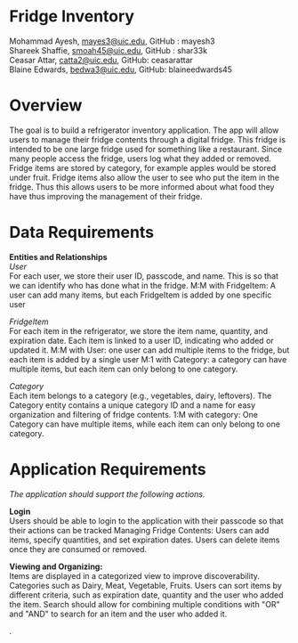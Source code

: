 # Fridge Inventory

Mohammad Ayesh, mayes3@uic.edu, GitHub : mayesh3\
Shareek Shaffie, smoah45@uic.edu, GitHub : shar33k\
Ceasar Attar, catta2@uic.edu, GitHub: ceasarattar\
Blaine Edwards, bedwa3@uic.edu, GitHub: blaineedwards45

# Overview
The goal is to build a refrigerator inventory application. The app will allow users to manage their fridge contents through a digital fridge. This fridge is intended to be one large fridge used for something like a restaurant. Since many people access the fridge, users log what they added or removed. Fridge items are stored by category, for example apples would be stored under fruit. Fridge items also allow the user to see who put the item in the fridge. Thus this allows users to be more informed about what food they have thus improving the management of their fridge.

# Data Requirements
**Entities and Relationships**\
*User*\
For each user, we store their user ID, passcode, and name.
This is so that we can identify who has done what in the fridge.
M:M with FridgeItem: A user can add many items, but each FridgeItem is added by one specific user

*FridgeItem*\
For each item in the refrigerator, we store the item name, quantity, and expiration date.
Each item is linked to a user ID, indicating who added or updated it.
M:M with User: one user can add multiple items to the fridge, but each item is added by a single user
M:1 with Category: a category can have multiple items, but each item can only belong to one category.

*Category*\
Each item belongs to a category (e.g., vegetables, dairy, leftovers). The Category entity contains a unique category ID and a name for easy organization and filtering of fridge contents.
1:M with category: One Category can have multiple items, while each item can only belong to one category.

# Application Requirements
*The application should support the following actions.*

**Login**\
Users should be able to login to the application with their passcode so that their actions can be tracked
Managing Fridge Contents:
Users can add items, specify quantities, and set expiration dates.
Users can delete items once they are consumed or removed.

**Viewing and Organizing:**\
Items are displayed in a categorized view to improve discoverability.
Categories such as Dairy, Meat, Vegetable, Fruits.
Users can sort items by different criteria, such as expiration date, quantity and the user who added the item.
Search should allow for combining multiple conditions with "OR" and "AND" to search for an item and the user who added it.











.


